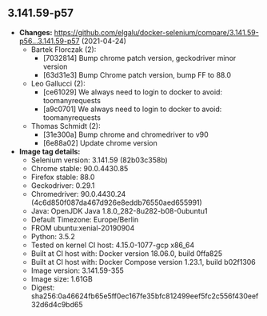## 3.141.59-p57
 + **Changes:** https://github.com/elgalu/docker-selenium/compare/3.141.59-p56...3.141.59-p57 (2021-04-24)
    + Bartek Florczak (2):
        * [7032814] Bump chrome patch version, geckodriver minor version
        * [63d31e3] Bump Chrome patch version, bump FF to 88.0
    + Leo Gallucci (2):
        * [ce61029] We always need to login to docker to avoid: toomanyrequests
        * [a9c0701] We always need to login to docker to avoid: toomanyrequests
    + Thomas Schmidt (2):
        * [31e300a] Bump chrome and chromedriver to v90
        * [6e88a02] Update chrome version
 + **Image tag details:**
    + Selenium version: 3.141.59 (82b03c358b)
    + Chrome stable:  90.0.4430.85
    + Firefox stable: 88.0
    + Geckodriver: 0.29.1
    + Chromedriver: 90.0.4430.24 (4c6d850f087da467d926e8eddb76550aed655991)
    + Java: OpenJDK Java 1.8.0_282-8u282-b08-0ubuntu1
    + Default Timezone: Europe/Berlin
    + FROM ubuntu:xenial-20190904
    + Python: 3.5.2
    + Tested on kernel CI  host: 4.15.0-1077-gcp x86_64
    + Built at CI  host with: Docker version 18.06.0, build 0ffa825
    + Built at CI  host with: Docker Compose version 1.23.1, build b02f1306
    + Image version: 3.141.59-355
    + Image size: 1.61GB
    + Digest: sha256:0a46624fb65e5ff0ec167fe35bfc812499eef5fc2c556f430eef32d6d4c9bd65

